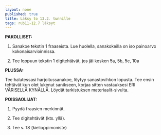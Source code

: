 ```yaml
---
layout: none
published: true
title: Läksy to 13.2. tunnille
tags: rub11-12.7 läksyt
---
```

**PAKOLLISET:**

1. Sanakoe tekstin 1 fraaseista. Lue huolella, sanakokeilla on iso painoarvo kokonaisarvioinnissa.

2. Tee loppuun tekstin 1 digitehtävät, jos jäi kesken 5a, 5b, 5c, 10a

**PLUSSA:**

Tee halutessasi harjoitussanakoe, löytyy sanastovihkon lopusta. Tee ensin tehtävät kun olet lukenut sanikseen, korjaa sitten vastauksesi ERI VÄRISELLÄ KYNÄLLÄ. Löydät tarkistuksen materiaalit-sivulta.

**POISSAOLIJAT:**

1. Pyydä fraasien merkinnät.

2. Tee digitehtävät (kts. yllä).

3. Tee s. 18 (kielioppimoniste)
